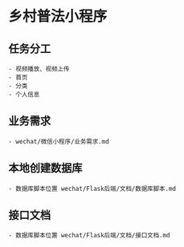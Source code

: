 # 乡村普法小程序

## 任务分工
    - 视频播放、视频上传
    - 首页
    - 分类
    - 个人信息

## 业务需求
    - wechat/微信小程序/业务需求.md

## 本地创建数据库
    - 数据库脚本位置 wechat/Flask后端/文档/数据库脚本.md

## 接口文档
    - 数据库脚本位置 wechat/Flask后端/文档/接口文档.md